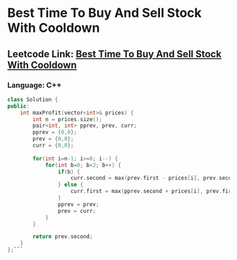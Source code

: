 # Best Time To Buy And Sell Stock With Cooldown

## Leetcode Link: [Best Time To Buy And Sell Stock With Cooldown](https://leetcode.com/problems/best-time-to-buy-and-sell-stock-with-cooldown/)
### Language: C++

```cpp
class Solution {
public:
    int maxProfit(vector<int>& prices) {
        int n = prices.size();
        pair<int, int> pprev, prev, curr;
        pprev = {0,0};
        prev = {0,0};
        curr = {0,0};
        
        for(int i=n-1; i>=0; i--) {
            for(int b=0; b<2; b++) {
                if(b) {
                    curr.second = max(prev.first - prices[i], prev.second);
                } else {
                    curr.first = max(pprev.second + prices[i], prev.first);
                }
                pprev = prev;
                prev = curr;
            }
        }

        return prev.second;
    }
};```



